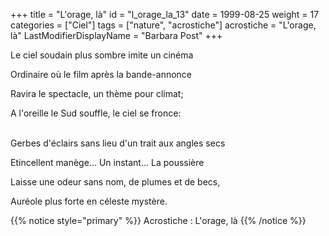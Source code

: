 +++
title = "L'orage, là"
id = "l_orage_la_13"
date = 1999-08-25
weight = 17
categories = ["Ciel"]
tags = ["nature", "acrostiche"]
acrostiche = "L'orage, là"
LastModifierDisplayName = "Barbara Post"
+++

Le ciel soudain plus sombre imite un cinéma

Ordinaire où le film après la bande-annonce

Ravira le spectacle, un thème pour climat;

A l'oreille le Sud souffle, le ciel se fronce:

 \
Gerbes d'éclairs sans lieu d'un trait aux angles secs

Etincellent manège... Un instant... La poussière

Laisse une odeur sans nom, de plumes et de becs,

Auréole plus forte en céleste mystère.

{{% notice style="primary" %}}
Acrostiche : L'orage, là
{{% /notice %}}
